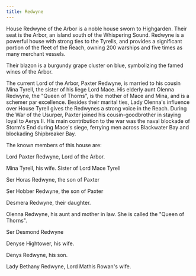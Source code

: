 ```yaml
---
title: Redwyne
---
```


 House Redwyne of the Arbor is a noble house sworn to Highgarden. Their seat is the Arbor, an island south of the Whispering Sound. Redwyne is a powerful house with strong ties to the Tyrells, and provides a significant portion of the fleet of the Reach, owning 200 warships and five times as many merchant vessels.

Their blazon is a burgundy grape cluster on blue, symbolizing the famed wines of the Arbor.

The current Lord of the Arbor, Paxter Redwyne, is married to his cousin Mina Tyrell, the sister of his liege Lord Mace. His elderly aunt Olenna Redwyne, the "Queen of Thorns", is the mother of Mace and Mina, and is a schemer par excellence. Besides their marital ties, Lady Olenna's influence over House Tyrell gives the Redwynes a strong voice in the Reach. During the War of the Usurper, Paxter joined his cousin-goodbrother in staying loyal to Aerys II. His main contribution to the war was the naval blockade of Storm's End during Mace's siege, ferrying men across Blackwater Bay and blockading Shipbreaker Bay.

The known members of this house are:

Lord Paxter Redwyne, Lord of the Arbor.

Mina Tyrell, his wife. Sister of Lord Mace Tyrell

Ser Horas Redwyne, the son of Paxter

Ser Hobber Redwyne, the son of Paxter

Desmera Redwyne, their daughter.

Olenna Redwyne, his aunt and mother in law. She is called the "Queen of Thorns".

Ser Desmond Redwyne

Denyse Hightower, his wife.

Denys Redwyne, his son.

Lady Bethany Redwyne, Lord Mathis Rowan's wife. 


